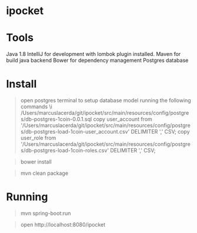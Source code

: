 ipocket
=======

# Tools
Java 1.8
IntelliJ for development with lombok plugin installed. 
Maven for build java backend
Bower for dependency management
Postgres database 


# Install
> open postgres terminal to setup database model running the following commands
\i /Users/marcuslacerda/git/ipocket/src/main/resources/config/postgres/db-postgres-1coin-0.0.1.sql
copy user_account from '/Users/marcuslacerda/git/ipocket/src/main/resources/config/postgres/db-postgres-load-1coin-user_account.csv' DELIMITER ',' CSV;
copy user_role from '/Users/marcuslacerda/git/ipocket/src/main/resources/config/postgres/db-postgres-load-1coin-roles.csv' DELIMITER ',' CSV;

> bower install

> mvn clean package

# Running 
> mvn spring-boot:run

> open http://localhost:8080/ipocket


